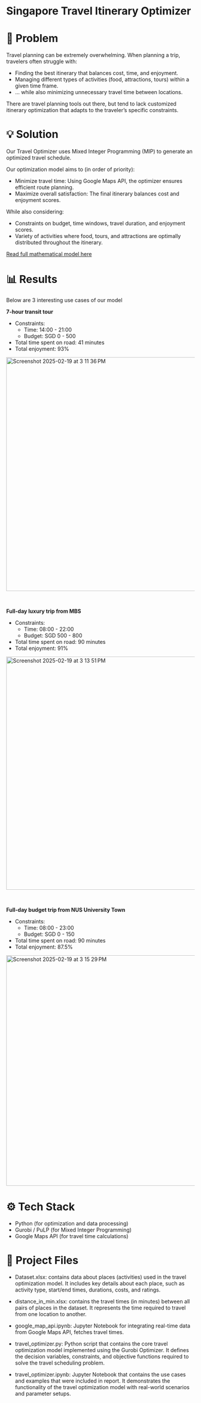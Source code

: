 # Singapore Travel Itinerary Optimizer

# 🔎 Problem
Travel planning can be extremely overwhelming. When planning a trip, travelers often struggle with:
- Finding the best itinerary that balances cost, time, and enjoyment.
- Managing different types of activities (food, attractions, tours) within a given time frame.
- ... while also minimizing unnecessary travel time between locations.

There are travel planning tools out there, but tend to lack customized itinerary optimization that adapts to the traveler’s specific constraints.

# 💡 Solution

Our Travel Optimizer uses Mixed Integer Programming (MIP) to generate an optimized travel schedule.

Our optimization model aims to (in order of priority): 
- Minimize travel time: Using Google Maps API, the optimizer ensures efficient route planning.
- Maximize overall satisfaction: The final itinerary balances cost and enjoyment scores.

While also considering:
- Constraints on budget, time windows, travel duration, and enjoyment scores.
- Variety of activities where food, tours, and attractions are optimally distributed throughout the itinerary.

[Read full mathematical model here](https://drive.google.com/file/d/1CcCCggNauQO3I1GghzhS_mDh2wIXL7he/view?usp=sharing)

# 📊 Results

Below are 3 interesting use cases of our model

**7-hour transit tour**
- Constraints:
  - Time: 14:00 - 21:00
  - Budget: SGD 0 - 500
- Total time spent on road: 41 minutes
- Total enjoyment: 93%

<img width="624" alt="Screenshot 2025-02-19 at 3 11 36 PM" src="https://github.com/user-attachments/assets/23b14497-1291-4d9a-bc8b-0cab53fc9aeb" />

<p>&nbsp;</p>

**Full-day luxury trip from MBS**
- Constraints:
  - Time: 08:00 - 22:00
  - Budget: SGD 500 - 800
- Total time spent on road: 90 minutes
- Total enjoyment: 91%

<img width="622" alt="Screenshot 2025-02-19 at 3 13 51 PM" src="https://github.com/user-attachments/assets/832693f0-607e-4695-8641-9118bc90a727" />

<p>&nbsp;</p>

**Full-day budget trip from NUS University Town**
- Constraints:
  - Time: 08:00 - 23:00
  - Budget: SGD 0 - 150
- Total time spent on road: 90 minutes
- Total enjoyment: 87.5%

<img width="615" alt="Screenshot 2025-02-19 at 3 15 29 PM" src="https://github.com/user-attachments/assets/dd5e9f73-a1b8-4552-8a74-12522a0241c3" />


# ⚙️ Tech Stack
- Python (for optimization and data processing)
- Gurobi / PuLP (for Mixed Integer Programming)
- Google Maps API (for travel time calculations)

# 📂 Project Files
- Dataset.xlsx: contains data about places (activities) used in the travel optimization model. It includes key details about each place, such as activity type, start/end times, durations, costs, and ratings.

- distance_in_min.xlsx: contains the travel times (in minutes) between all pairs of places in the dataset. It represents the time required to travel from one location to another.

- google_map_api.ipynb: Jupyter Notebook for integrating real-time data from Google Maps API, fetches travel times.

- travel_optimizer.py: Python script that contains the core travel optimization model implemented using the Gurobi Optimizer. It defines the decision variables, constraints, and objective functions required to solve the travel scheduling problem.

- travel_optimizer.ipynb: Jupyter Notebook that contains the use cases and examples that were included in report. It demonstrates the functionality of the travel optimization model with real-world scenarios and parameter setups.
